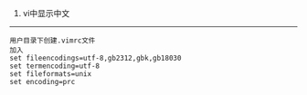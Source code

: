 1. vi中显示中文
---------------

    用户目录下创建.vimrc文件
    加入
    set fileencodings=utf-8,gb2312,gbk,gb18030
    set termencoding=utf-8
    set fileformats=unix
    set encoding=prc

